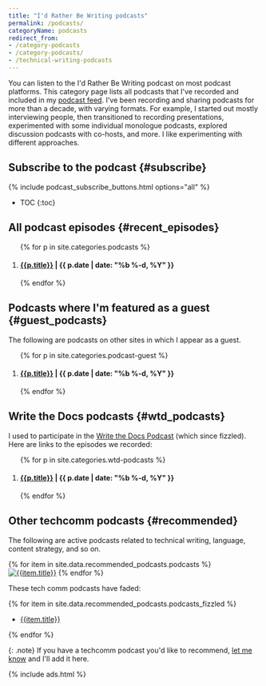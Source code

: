 ```yaml
---
title: "I'd Rather Be Writing podcasts"
permalink: /podcasts/
categoryName: podcasts
redirect_from:
- /category-podcasts
- /category-podcasts/
- /technical-writing-podcasts
---
```


You can listen to the I'd Rather Be Writing podcast on most podcast platforms. This category page lists all podcasts that I've recorded and included in my [podcast feed](/itunes.rss). I've been recording and sharing podcasts for more than a decade, with varying formats. For example, I started out mostly interviewing people, then transitioned to recording presentations, experimented with some individual monologue podcasts, explored discussion podcasts with co-hosts, and more. I like experimenting with different approaches.

## Subscribe to the podcast {#subscribe}

{% include podcast_subscribe_buttons.html options="all" %}

* TOC
{:toc}

## All podcast episodes {#recent_episodes}

<ol reversed="true">
{% for p in site.categories.podcasts %}
<li><h4 class="categoryArchive"><a href="{{ p.url | prepend: site.baseurl }}">{{p.title}}</a> <span class="postDate"> | {{ p.date | date: "%b %-d, %Y" }}</span>
</h4></li>
{% endfor %}
</ol>

## Podcasts where I'm featured as a guest {#guest_podcasts}

The following are podcasts on other sites in which I appear as a guest.

<ol reversed="true">
{% for p in site.categories.podcast-guest %}
<li><h4 class="categoryArchive"><a href="{{ p.url | prepend: site.baseurl }}">{{p.title}}</a> <span class="postDate"> | {{ p.date | date: "%b %-d, %Y" }}</span>
</h4></li>
{% endfor %}
</ol>

## Write the Docs podcasts {#wtd_podcasts}

I used to participate in the <a href='https://podcast.writethedocs.org/'>Write the Docs Podcast</a> (which since fizzled). Here are links to the episodes we recorded:

<ol reversed="true">
{% for p in site.categories.wtd-podcasts %}
<li><h4 class="categoryArchive"><a href="{{ p.url | prepend: site.baseurl }}">{{p.title}}</a> <span class="postDate"> | {{ p.date | date: "%b %-d, %Y" }}</span>
</h4></li>
{% endfor %}
</ol>

## Other techcomm podcasts {#recommended}

The following are active podcasts related to technical writing, language, content strategy, and so on.

<div class="grid-container-for-podcasts">
{% for item in site.data.recommended_podcasts.podcasts %}
<a class="noCrossRef grid-item-for-podcasts" href="{{item.url}}" class="noCrossRef"><img alt="{{item.title}}" class="recommendedPodcasts" src="https://s3.us-west-1.wasabisys.com/idbwmedia.com/images/{{item.img}}" alt="{{item.title}}"/></a>
{% endfor %}
<div style="clear: both;"></div>
</div>

These tech comm podcasts have faded:

{% for item in site.data.recommended_podcasts.podcasts_fizzled %}

* [{{item.title}}]({{item.url}})

{% endfor %}

{: .note}
If you have a techcomm podcast you'd like to recommend, [let me know](/contact/) and I'll add it here.

{% include ads.html %}